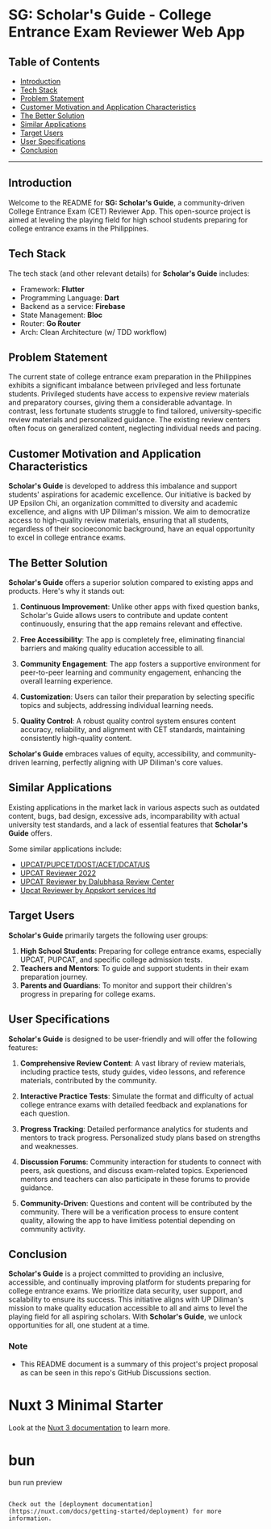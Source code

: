 # SG: Scholar's Guide - College Entrance Exam Reviewer Web App

## Table of Contents
- [Introduction](#introduction)
- [Tech Stack](#tech-stack)
- [Problem Statement](#problem-statement)
- [Customer Motivation and Application Characteristics](#customer-motivation-and-application-characteristics)
- [The Better Solution](#the-better-solution)
- [Similar Applications](#similar-applications)
- [Target Users](#target-users)
- [User Specifications](#user-specifications)
- [Conclusion](#conclusion)

---

## Introduction

Welcome to the README for **SG: Scholar's Guide**, a community-driven College Entrance Exam (CET) Reviewer App. This open-source project is aimed at leveling the playing field for high school students preparing for college entrance exams in the Philippines.

## Tech Stack

The tech stack (and other relevant details) for **Scholar's Guide** includes:

- Framework: **Flutter**
- Programming Language: **Dart**
- Backend as a service: **Firebase**
- State Management: **Bloc**
- Router: **Go Router**
- Arch: Clean Architecture (w/ TDD workflow)

## Problem Statement

The current state of college entrance exam preparation in the Philippines exhibits a significant imbalance between privileged and less fortunate students. Privileged students have access to expensive review materials and preparatory courses, giving them a considerable advantage. In contrast, less fortunate students struggle to find tailored, university-specific review materials and personalized guidance. The existing review centers often focus on generalized content, neglecting individual needs and pacing.

## Customer Motivation and Application Characteristics

**Scholar's Guide** is developed to address this imbalance and support students' aspirations for academic excellence. Our initiative is backed by UP Epsilon Chi, an organization committed to diversity and academic excellence, and aligns with UP Diliman's mission. We aim to democratize access to high-quality review materials, ensuring that all students, regardless of their socioeconomic background, have an equal opportunity to excel in college entrance exams.

## The Better Solution

**Scholar's Guide** offers a superior solution compared to existing apps and products. Here's why it stands out:

1. **Continuous Improvement**: Unlike other apps with fixed question banks, Scholar's Guide allows users to contribute and update content continuously, ensuring that the app remains relevant and effective.

2. **Free Accessibility**: The app is completely free, eliminating financial barriers and making quality education accessible to all.

3. **Community Engagement**: The app fosters a supportive environment for peer-to-peer learning and community engagement, enhancing the overall learning experience.

4. **Customization**: Users can tailor their preparation by selecting specific topics and subjects, addressing individual learning needs.

5. **Quality Control**: A robust quality control system ensures content accuracy, reliability, and alignment with CET standards, maintaining consistently high-quality content.

**Scholar's Guide** embraces values of equity, accessibility, and community-driven learning, perfectly aligning with UP Diliman's core values.

## Similar Applications

Existing applications in the market lack in various aspects such as outdated content, bugs, bad design, excessive ads, incomparability with actual university test standards, and a lack of essential features that **Scholar's Guide** offers.

Some similar applications include:
- [UPCAT/PUPCET/DOST/ACET/DCAT/US](https://play.google.com/store/apps/details?id=com.project.upcatereviewer&pcampaignid=web_share)
- [UPCAT Reviewer 2022](https://play.google.com/store/apps/details?id=com.azimuth.upcatreviewer&pcampaignid=web_share)
- [UPCAT Reviewer by Dalubhasa Review Center](https://play.google.com/store/apps/details?id=com.dalubhasareviewcenter.upcatreviewer&pcampaignid=web_share)
- [Upcat Reviewer by Appskort services ltd](https://play.google.com/store/apps/details?id=com.upcat&pcampaignid=web_share)

## Target Users

**Scholar's Guide** primarily targets the following user groups:

1. **High School Students**: Preparing for college entrance exams, especially UPCAT, PUPCAT, and specific college admission tests.
2. **Teachers and Mentors**: To guide and support students in their exam preparation journey.
3. **Parents and Guardians**: To monitor and support their children's progress in preparing for college exams.

## User Specifications

**Scholar's Guide** is designed to be user-friendly and will offer the following features:

1. **Comprehensive Review Content**: A vast library of review materials, including practice tests, study guides, video lessons, and reference materials, contributed by the community.

2. **Interactive Practice Tests**: Simulate the format and difficulty of actual college entrance exams with detailed feedback and explanations for each question.

3. **Progress Tracking**: Detailed performance analytics for students and mentors to track progress. Personalized study plans based on strengths and weaknesses.

4. **Discussion Forums**: Community interaction for students to connect with peers, ask questions, and discuss exam-related topics. Experienced mentors and teachers can also participate in these forums to provide guidance.

5. **Community-Driven**: Questions and content will be contributed by the community. There will be a verification process to ensure content quality, allowing the app to have limitless potential depending on community activity.

## Conclusion

**Scholar's Guide** is a project committed to providing an inclusive, accessible, and continually improving platform for students preparing for college entrance exams. We prioritize data security, user support, and scalability to ensure its success. This initiative aligns with UP Diliman's mission to make quality education accessible to all and aims to level the playing field for all aspiring scholars. With **Scholar's Guide**, we unlock opportunities for all, one student at a time.

### Note
- This README document is a summary of this project's project proposal as can be seen in this repo's GitHub Discussions section.

# Nuxt 3 Minimal Starter

Look at the [Nuxt 3 documentation](https://nuxt.com/docs/getting-started/introduction) to learn more.

# bun
bun run preview
```

Check out the [deployment documentation](https://nuxt.com/docs/getting-started/deployment) for more information.
